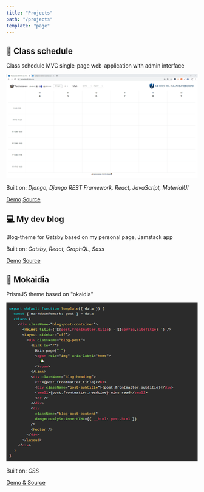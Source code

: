 ```yaml
---
title: "Projects"
path: "/projects"
template: "page"
---
```


## 📅 Class schedule

Class schedule MVC single-page web-application with admin interface

![demo](../images/pages/projects/schedule-demo.gif)

Built on: *Django, Django REST Framework, React, JavaScript, MaterialUI*

[Demo](https://semaphore8.github.io/) [Source](https://github.com/semaphore8/schedule_nngu)

## 💻 My dev blog

Blog-theme for Gatsby based on my personal page, Jamstack app

Built on: *Gatsby, React, GraphQL, Sass*

[Demo](https://www.simonbliznyuk.com) [Source](https://github.com/semaphore8/devblog)

## 🎨 Mokaidia

PrismJS theme based on "okaidia"

![mokaidia](../images/pages/projects/mokaidia.png)

Built on: *CSS*

[Demo & Source](https://github.com/semaphore8/mokaidia)